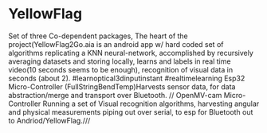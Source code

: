 # YellowFlag
Set of three Co-dependent packages, 
The heart of the project(YellowFlag2Go.aia is an android app w/ hard coded set of algorithms replicating a KNN neural-network, accomplished by recursively averaging datasets and storing locally, learns and labels in real time video(10 seconds seems to be enough), recognition of  visual data in seconds (about 2). #learnoptical3dinputinstant #realtimelearning
 Esp32 Micro-Controller (FullStringBendTemp)Harvests sensor data, for data abstraction/merge and transport over Bluetooth. //
OpenMV-cam Micro-Controller Running a set of Visual recognition algorithms, harvesting angular and physical measurements piping out over serial, to esp for Bluetooth out to Andriod/YellowFlag.///
